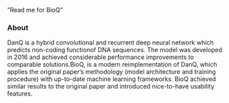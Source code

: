 "Read me for BioQ" 

### About
DanQ is a hybrid convolutional and recurrent deep neural network which predicts non-coding functionof DNA sequences. The model was developed in 2016 and achieved considerable performance improvements to comparable solutions.BioQ, is a modern reimplementation of DanQ, which applies the original paper’s methodology (model architecture and training procedure) with up-to-date machine learning frameworks. BioQ achieved similar results to the original paper and introduced nice-to-have usability features.
